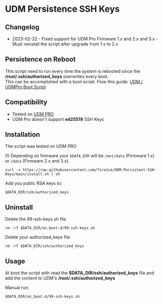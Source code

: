 # UDM Persistence SSH Keys

## Changelog

- 2023-02-22 - Fixed support for UDM Pro Firmware 1.x and 2.x and 3.x - Must reinstall the script after upgrade from 1.x to 2.x

## Persistence on Reboot

This script need to run every time the system is rebooted since the **/root/.ssh/authorized_keys** overwrites every boot.  
This can be accomplished with a boot script. Flow this guide: [UDM / UDMPro Boot Script](https://github.com/unifi-utilities/unifios-utilities/tree/main/on-boot-script)

## Compatibility

- Tested on [UDM PRO][amz-udm-pro-url]
- UDM Pro doesn't support **ed25519** SSH Keys

## Installation

The script was tested on UDM PRO

(!) Depending on firmware your `$DATA_DIR` will be `/mnt/data` (Firmware 1.x) or `/data` (Firmware 2.x and 3.x)

```shell
curl -s https://raw.githubusercontent.com/fire1ce/UDM-Persistent-SSH-Keys/main/install.sh | sh
```

Add you public RSA keys to:

```shell
$DATA_DIR/ssh/authorized_keys
```

## Uninstall

Delete the 99-ssh-keys.sh file

```shell
rm -rf $DATA_DIR/on_boot.d/99-ssh-keys.sh
```

Delete your authorized_keys file

```shell
rm -rf $DATA_DIR/ssh/authorized_keys
```

## Usage

At boot the script with read the **$DATA_DIR/ssh/authorized_keys** file and add the content to UDM's **/root/.ssh/authorized_keys**

Manual run:

```shell
$DATA_DIR/on_boot.d/99-ssh-keys.sh
```

<!-- --- -->

[amz-udm-pro-url]: https://amzn.to/3J4fezk 'Amazon Unifi UDM Pro'

<!-- --- -->
